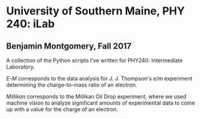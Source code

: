 # University of Southern Maine, PHY 240: iLab
## Benjamin Montgomery, Fall 2017

A collection of the Python scripts I've written for PHY240: Intermediate Laboratory.

_E-M_ corresponds to the data analysis for J. J. Thompson's e/m experiment determining the charge-to-mass ratio of an electron.

_Millikan_ corresponds to the Millikan Oil Drop experiment, where we used machine vision to analyze significant amounts of experimental data to come up with a value for the charge of an electron.
